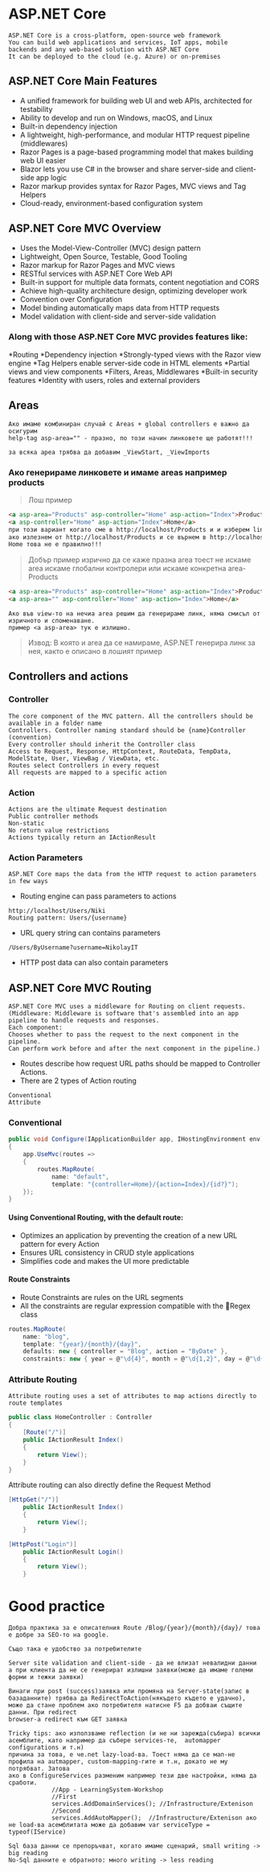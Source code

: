 # ASP.NET Core
```
ASP.NET Core is a cross-platform, open-source web framework
You can build web applications and services, IoT apps, mobile
backends and any web-based solution with ASP.NET Core
It can be deployed to the cloud (e.g. Azure) or on-premises
```
## ASP.NET Core Main Features
* A unified framework for building web UI and web APIs, architected for testability
* Ability to develop and run on Windows, macOS, and Linux
* Built-in dependency injection
* A lightweight, high-performance, and modular HTTP request pipeline (middlewares)
* Razor Pages is a page-based programming model that makes building web UI easier
* Blazor lets you use C# in the browser and share server-side and client-side app logic
* Razor markup provides syntax for Razor Pages, MVC views and Tag Helpers
* Cloud-ready, environment-based configuration system

## ASP.NET Core MVC Overview
* Uses the Model-View-Controller (MVC) design pattern
* Lightweight, Open Source, Testable, Good Tooling
* Razor markup for Razor Pages and MVC views
* RESTful services with ASP.NET Core Web API
* Built-in support for multiple data formats, content negotiation and CORS
* Achieve high-quality architecture design, optimizing developer work
* Convention over Configuration
* Model binding automatically maps data from HTTP requests
* Model validation with client-side and server-side validation

### Along with those ASP.NET Core MVC provides features like:
*Routing
*Dependency injection
*Strongly-typed views with the Razor view engine
*Tag Helpers enable server-side code in HTML elements
*Partial views and view components
*Filters, Areas, Middlewares
*Built-in security features
*Identity with users, roles and external providers

## Areas
```
Ако имаме комбиниран случай с Areas + global controllers е важно да осигурим 
help-tag asp-area="" - празно, по този начин линковете ще работят!!!
```
```
за всяка ареа трябва да добавим _ViewStart, _ViewImports
```
### Ако генерираме линковете и имаме areas например products
> Лош пример
```html
<a asp-area="Products" asp-controller="Home" asp-action="Index">Products</a>
<a asp-controller="Home" asp-action="Index">Home</a>
при този вариант когато сме в http://localhost/Products и и изберем link-a Home ние ще бъдем в http://localhost/Products/Home-контолера,
ако излезнем от http://localhost/Products и се върнем в http://localhost и изберем линк-а Home ние ще влезнем в Global-контролера
Home това не е правилно!!!
```
> Добър пример изрично да се каже празна area тоест не искаме area искаме глобални контролери 
> или искаме конкретна area-Products
```html
<a asp-area="Products" asp-controller="Home" asp-action="Index">Products</a>
<a asp-area="" asp-controller="Home" asp-action="Index">Home</a>
```
```
Ако във view-то нa нечиа area решим да генерираме линк, няма смисъл от изричното и споменаване.
пример <a asp-area> тук е излишно. 
```
> Извод: В която и area да се намираме, ASP.NET генерира линк за нея, както е описано в лошият пример

## Controllers and actions
### Controller
```
The core component of the MVC pattern. All the controllers should be available in a folder name 
Controllers. Controller naming standard should be {name}Controller (convention)
Every controller should inherit the Controller class
Access to Request, Response, HttpContext, RouteData, TempData, ModelState, User, ViewBag / ViewData, etc.
Routes select Controllers in every request
All requests are mapped to a specific action
```
### Action
```
Actions are the ultimate Request destination
Public controller methods
Non-static
No return value restrictions
Actions typically return an IActionResult
```
### Action Parameters
```
ASP.NET Core maps the data from the HTTP request to action parameters in few ways
```
* Routing engine can pass parameters to actions
```
http://localhost/Users/Niki
Routing pattern: Users/{username}
```
* URL query string can contains parameters
```
/Users/ByUsername?username=NikolayIT
```
* HTTP post data can also contain parameters

## ASP.NET Core MVC Routing
```
ASP.NET Core MVC uses a middleware for Routing on client requests.
(Middleware: Middleware is software that's assembled into an app pipeline to handle requests and responses.
Each component:
Chooses whether to pass the request to the next component in the pipeline.
Can perform work before and after the next component in the pipeline.)
```
* Routes describe how request URL paths should be mapped to Controller Actions.
* There are 2 types of Action routing
```
Conventional
Attribute
```
### Conventional
```C#
public void Configure(IApplicationBuilder app, IHostingEnvironment env)
{
    app.UseMvc(routes =>
    {
        routes.MapRoute(
            name: "default",
            template: "{controller=Home}/{action=Index}/{id?}");
    });
}
```
#### Using Conventional Routing, with the default route:
* Optimizes an application by preventing the creation of a new URL pattern for every Action
* Ensures URL consistency in CRUD style applications
* Simplifies code and makes the UI more predictable
#### Route Constraints
* Route Constraints are rules on the URL segments
* All the constraints are regular expression compatible with the Regex class
```C#
routes.MapRoute(
    name: "blog",
    template: "{year}/{month}/{day}",
    defaults: new { controller = "Blog", action = "ByDate" },
    constraints: new { year = @"\d{4}", month = @"\d{1,2}", day = @"\d{1,2}", });
```
### Attribute Routing
```
Attribute routing uses a set of attributes to map actions directly to route templates
```
```C#
public class HomeController : Controller
{
    [Route("/")]
    public IActionResult Index()
    {
        return View();
    }
}
```
Attribute routing can also directly define the Request Method
```C#
[HttpGet("/")]
    public IActionResult Index()
    {
        return View();
    }

[HttpPost("Login")]
    public IActionResult Login()
    {
        return View();
    }
```

# Good practice
```
Добра практика за е описателния Route /Blog/{year}/{month}/{day}/ това е добре за SEO-то на google.

Също така е удобство за потребителите

Server site validation and client-side - да не влизат невалидни данни а при клиента да не се генерират излишни заявки(може да имаме големи форми и тежки заявки)

Винаги при post (success)заявка или промяна на Server-state(запис в базаданните) трябва да RedirectToAction(някъдето където е удачно),
може да стане проблем ако потребителя натисне F5 да добваи същите данни. При redirect
browser-а redirect към GET заявка
```
```
Tricky tips: ако използваме reflection (и не ни зарежда(събира) всички асемблите, като например да събере services-те,  automapper configurations и т.н)
причина за това, е че.net lazy-load-ва. Тоест няма да се мап-нe профила на autmapper, custom-mapping-гите и т.н, докато не му потрябват. Затова
ако в ConfigureServices разменим например тези две настройки, няма да сработи.
			//App - LearningSystem-Workshop
			//First
            services.AddDomainServices(); //Infrastructure/Extenison
			//Second
            services.AddAutoMapper();  //Infrastructure/Extenison ако не load-ва асемблитата може да добавим var serviceType = typeof(IService)
```
```
Sql база данни се препоръчват, когато имаме сценарий, small writing -> big reading
No-Sql данните е обратното: много writing -> less reading
```



